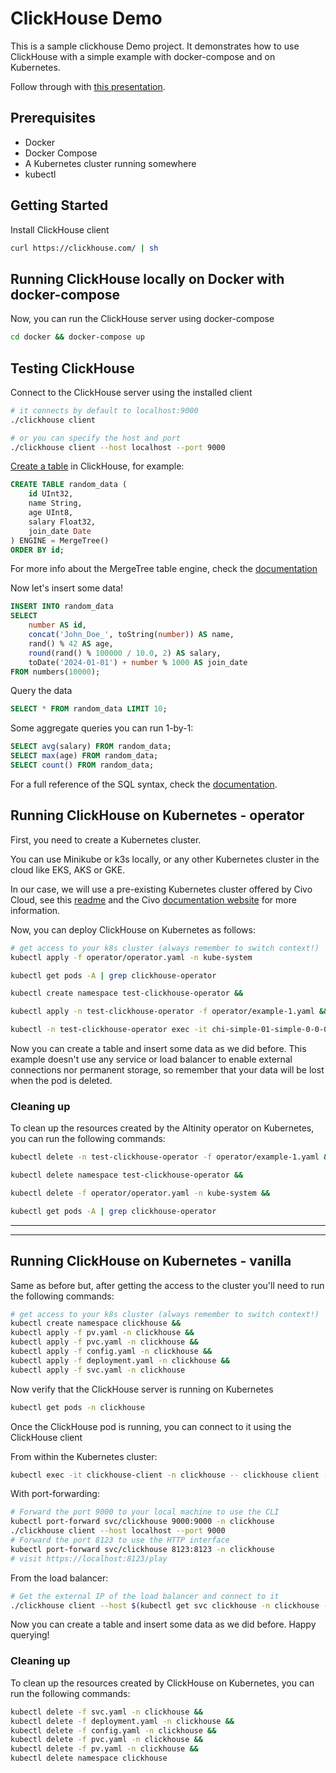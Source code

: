 # ClickHouse Demo

This is a sample clickhouse Demo project. 
It demonstrates how to use ClickHouse with a simple example with docker-compose and on Kubernetes.

Follow through with [this presentation](https://docs.google.com/presentation/d/1kLC60nBMNH2SHYAo09MtEHgNK779K7vk_QXMW3zecOE/edit#slide=id.p1).

## Prerequisites

- Docker
- Docker Compose
- A Kubernetes cluster running somewhere
- kubectl

## Getting Started

Install ClickHouse client

```bash
curl https://clickhouse.com/ | sh
```

## Running ClickHouse locally on Docker with docker-compose

Now, you can run the ClickHouse server using docker-compose

```bash
cd docker && docker-compose up
```

## Testing ClickHouse

Connect to the ClickHouse server using the installed client

```bash
# it connects by default to localhost:9000
./clickhouse client 

# or you can specify the host and port
./clickhouse client --host localhost --port 9000
```

[Create a table](https://clickhouse.com/docs/en/sql-reference/statements/create/table) in ClickHouse, for example:

```sql
CREATE TABLE random_data (
    id UInt32,
    name String,
    age UInt8,
    salary Float32,
    join_date Date
) ENGINE = MergeTree()
ORDER BY id;
```

For more info about the MergeTree table engine, check the [documentation](https://clickhouse.com/docs/en/engines/table-engines/mergetree-family/mergetree#:~:text=The%20MergeTree%20engine%20and%20other,rates%20and%20huge%20data%20volumes.)

Now let's insert some data!

```sql
INSERT INTO random_data
SELECT
    number AS id,
    concat('John_Doe_', toString(number)) AS name,
    rand() % 42 AS age,
    round(rand() % 100000 / 10.0, 2) AS salary,
    toDate('2024-01-01') + number % 1000 AS join_date
FROM numbers(10000);
```

Query the data

```sql
SELECT * FROM random_data LIMIT 10;
```

Some aggregate queries you can run 1-by-1:

```sql
SELECT avg(salary) FROM random_data;
SELECT max(age) FROM random_data;
SELECT count() FROM random_data;
```

For a full reference of the SQL syntax, check the [documentation](https://clickhouse.com/docs/en/sql-reference).

## Running ClickHouse on Kubernetes - operator

First, you need to create a Kubernetes cluster. 

You can use Minikube or k3s locally, or any other Kubernetes cluster in the cloud like EKS, AKS or GKE. 

In our case, we will use a pre-existing Kubernetes cluster offered by Civo Cloud, see this [readme](/kubernetes/civo.md) and the Civo [documentation website](https://www.civo.com/docs/account/signing-up) for more information.

Now, you can deploy ClickHouse on Kubernetes as follows:

```bash
# get access to your k8s cluster (always remember to switch context!)
kubectl apply -f operator/operator.yaml -n kube-system

kubectl get pods -A | grep clickhouse-operator

kubectl create namespace test-clickhouse-operator &&

kubectl apply -n test-clickhouse-operator -f operator/example-1.yaml &&

kubectl -n test-clickhouse-operator exec -it chi-simple-01-simple-0-0-0 -- clickhouse-client
```

Now you can create a table and insert some data as we did before.
This example doesn't use any service or load balancer to enable external connections nor permanent storage, so remember that your data will be lost when the pod is deleted.

### Cleaning up

To clean up the resources created by the Altinity operator on Kubernetes, you can run the following commands:

```bash
kubectl delete -n test-clickhouse-operator -f operator/example-1.yaml &&

kubectl delete namespace test-clickhouse-operator &&

kubectl delete -f operator/operator.yaml -n kube-system &&

kubectl get pods -A | grep clickhouse-operator
```

---
---

## Running ClickHouse on Kubernetes - vanilla

Same as before but, after getting the access to the cluster you'll need to run the following commands:

```bash
# get access to your k8s cluster (always remember to switch context!)
kubectl create namespace clickhouse &&
kubectl apply -f pv.yaml -n clickhouse &&
kubectl apply -f pvc.yaml -n clickhouse &&
kubectl apply -f config.yaml -n clickhouse &&
kubectl apply -f deployment.yaml -n clickhouse &&
kubectl apply -f svc.yaml -n clickhouse
```

Now verify that the ClickHouse server is running on Kubernetes

```bash
kubectl get pods -n clickhouse
```

Once the ClickHouse pod is running, you can connect to it using the ClickHouse client

From within the Kubernetes cluster:

```bash
kubectl exec -it clickhouse-client -n clickhouse -- clickhouse client --host clickhouse-server
```

With port-forwarding:

```bash
# Forward the port 9000 to your local machine to use the CLI
kubectl port-forward svc/clickhouse 9000:9000 -n clickhouse
./clickhouse client --host localhost --port 9000
# Forward the port 8123 to use the HTTP interface
kubectl port-forward svc/clickhouse 8123:8123 -n clickhouse
# visit https://localhost:8123/play
```

From the load balancer:

```bash
# Get the external IP of the load balancer and connect to it
./clickhouse client --host $(kubectl get svc clickhouse -n clickhouse -o jsonpath='{.status.loadBalancer.ingress[0].hostname}') --port 9000
```

Now you can create a table and insert some data as we did before.
Happy querying!

### Cleaning up

To clean up the resources created by ClickHouse on Kubernetes, you can run the following commands:

```bash
kubectl delete -f svc.yaml -n clickhouse &&
kubectl delete -f deployment.yaml -n clickhouse &&
kubectl delete -f config.yaml -n clickhouse &&
kubectl delete -f pvc.yaml -n clickhouse &&
kubectl delete -f pv.yaml -n clickhouse &&
kubectl delete namespace clickhouse
```
